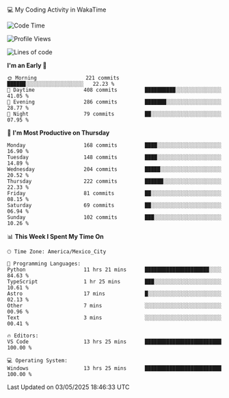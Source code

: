 💻 My Coding Activity in WakaTime
<!--START_SECTION:waka-->
![Code Time](http://img.shields.io/badge/Code%20Time-378%20hrs%2037%20mins-blue)

![Profile Views](http://img.shields.io/badge/Profile%20Views-0-blue)

![Lines of code](https://img.shields.io/badge/From%20Hello%20World%20I%27ve%20Written-1.9%20million%20lines%20of%20code-blue)

**I'm an Early 🐤** 

```text
🌞 Morning                221 commits         ██████░░░░░░░░░░░░░░░░░░░   22.23 % 
🌆 Daytime                408 commits         ██████████░░░░░░░░░░░░░░░   41.05 % 
🌃 Evening                286 commits         ███████░░░░░░░░░░░░░░░░░░   28.77 % 
🌙 Night                  79 commits          ██░░░░░░░░░░░░░░░░░░░░░░░   07.95 % 
```
📅 **I'm Most Productive on Thursday** 

```text
Monday                   168 commits         ████░░░░░░░░░░░░░░░░░░░░░   16.90 % 
Tuesday                  148 commits         ████░░░░░░░░░░░░░░░░░░░░░   14.89 % 
Wednesday                204 commits         █████░░░░░░░░░░░░░░░░░░░░   20.52 % 
Thursday                 222 commits         ██████░░░░░░░░░░░░░░░░░░░   22.33 % 
Friday                   81 commits          ██░░░░░░░░░░░░░░░░░░░░░░░   08.15 % 
Saturday                 69 commits          ██░░░░░░░░░░░░░░░░░░░░░░░   06.94 % 
Sunday                   102 commits         ███░░░░░░░░░░░░░░░░░░░░░░   10.26 % 
```


📊 **This Week I Spent My Time On** 

```text
🕑︎ Time Zone: America/Mexico_City

💬 Programming Languages: 
Python                   11 hrs 21 mins      █████████████████████░░░░   84.63 % 
TypeScript               1 hr 25 mins        ███░░░░░░░░░░░░░░░░░░░░░░   10.61 % 
Astro                    17 mins             █░░░░░░░░░░░░░░░░░░░░░░░░   02.13 % 
Other                    7 mins              ░░░░░░░░░░░░░░░░░░░░░░░░░   00.96 % 
Text                     3 mins              ░░░░░░░░░░░░░░░░░░░░░░░░░   00.41 % 

🔥 Editors: 
VS Code                  13 hrs 25 mins      █████████████████████████   100.00 % 

💻 Operating System: 
Windows                  13 hrs 25 mins      █████████████████████████   100.00 % 
```


 Last Updated on 03/05/2025 18:46:33 UTC
<!--END_SECTION:waka-->
